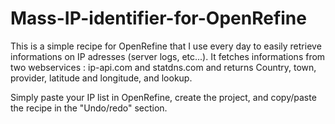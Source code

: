 # Mass-IP-identifier-for-OpenRefine

This is a simple recipe for OpenRefine that I use every day to easily retrieve informations on IP adresses (server logs, etc...).
It fetches informations from two webservices : ip-api.com and statdns.com and returns Country, town, provider, latitude and longitude, and lookup.

Simply paste your IP list in OpenRefine, create the project, and copy/paste the recipe in the "Undo/redo" section.

